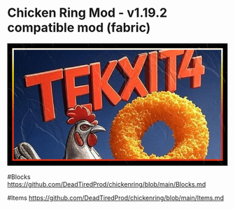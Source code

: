 # Chicken Ring Mod - v1.19.2 compatible mod (fabric)
![tekxit4](https://raw.githubusercontent.com/DeadTiredProd/chickenring/main/chickenring/images/previews/chickenringtekxit4.png)

#Blocks
https://github.com/DeadTiredProd/chickenring/blob/main/Blocks.md

#Items
https://github.com/DeadTiredProd/chickenring/blob/main/Items.md


